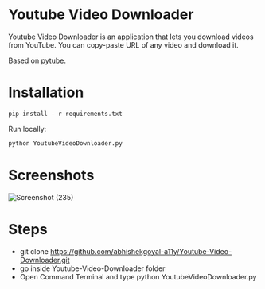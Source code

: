 # Youtube Video Downloader
Youtube Video Downloader is an application that lets you download videos from YouTube. You can copy-paste URL of any video and download it. 

Based on [pytube](https://python-pytube.readthedocs.io/en/latest/).

# Installation

```bash
pip install - r requirements.txt
```

Run locally:

```bash
python YoutubeVideoDownloader.py
```

# Screenshots
![Screenshot (235)](https://user-images.githubusercontent.com/58354473/104275691-58ce3200-54c9-11eb-9f0c-5d3296c3364e.png)


# Steps
  * git clone https://github.com/abhishekgoyal-a11y/Youtube-Video-Downloader.git
  * go inside Youtube-Video-Downloader folder
  * Open Command Terminal and type python YoutubeVideoDownloader.py
